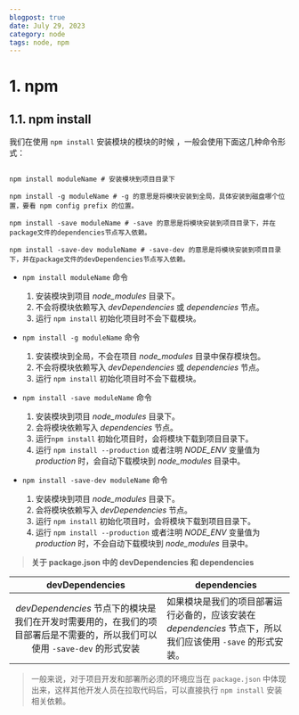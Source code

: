 ```yaml
---
blogpost: true
date: July 29, 2023
category: node
tags: node, npm
---
```


# 1. npm

## 1.1. npm install

我们在使用 `npm install` 安装模块的模块的时候 ，一般会使用下面这几种命令形式：

```{code-block} bash

npm install moduleName # 安装模块到项目目录下

npm install -g moduleName # -g 的意思是将模块安装到全局，具体安装到磁盘哪个位置，要看 npm config prefix 的位置。

npm install -save moduleName # -save 的意思是将模块安装到项目目录下，并在package文件的dependencies节点写入依赖。

npm install -save-dev moduleName # -save-dev 的意思是将模块安装到项目目录下，并在package文件的devDependencies节点写入依赖。
```

-   `npm install moduleName` 命令

    1. 安装模块到项目 _node_modules_ 目录下。
    2. 不会将模块依赖写入 _devDependencies_ 或 _dependencies_ 节点。
    3. 运行 `npm install` 初始化项目时不会下载模块。

-   `npm install -g moduleName` 命令

    1. 安装模块到全局，不会在项目 _node_modules_ 目录中保存模块包。
    2. 不会将模块依赖写入 _devDependencies_ 或 _dependencies_ 节点。
    3. 运行 `npm install` 初始化项目时不会下载模块。

-   `npm install -save moduleName` 命令
    1. 安装模块到项目 _node_modules_ 目录下。
    2. 会将模块依赖写入 _dependencies_ 节点。
    3. 运行`npm install` 初始化项目时，会将模块下载到项目目录下。
    4. 运行 `npm install --production` 或者注明 _NODE_ENV_ 变量值为 _production_ 时，会自动下载模块到 _node_modules_ 目录中。
-   `npm install -save-dev moduleName` 命令

    1. 安装模块到项目 _node_modules_ 目录下。
    2. 会将模块依赖写入 _devDependencies_ 节点。
    3. 运行 `npm install` 初始化项目时，会将模块下载到项目目录下。
    4. 运行 `npm install --production` 或者注明 _NODE_ENV_ 变量值为 _production_ 时，不会自动下载模块到 _node_modules_ 目录中。

> **关于 package.json 中的 devDependencies 和 dependencies**

|                                                       devDependencies                                                       | dependencies                                                                                                |
| :-------------------------------------------------------------------------------------------------------------------------: | ----------------------------------------------------------------------------------------------------------- |
| _devDependencies_ 节点下的模块是我们在开发时需要用的，在我们的项目部署后是不需要的，所以我们可以使用 `-save-dev` 的形式安装 | 如果模块是我们的项目部署运行必备的，应该安装在 _dependencies_ 节点下，所以我们应该使用 `-save` 的形式安装。 |

> 一般来说，对于项目开发和部署所必须的环境应当在 `package.json` 中体现出来，这样其他开发人员在拉取代码后，可以直接执行 `npm install` 安装相关依赖。
